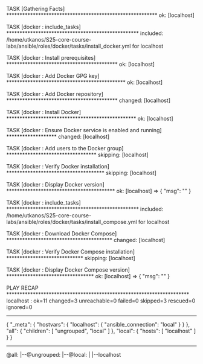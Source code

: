 
TASK [Gathering Facts] *********************************************************
ok: [localhost]

TASK [docker : include_tasks] **************************************************
included: /home/utkanos/S25-core-course-labs/ansible/roles/docker/tasks/install_docker.yml for localhost

TASK [docker : Install prerequisites] ******************************************
ok: [localhost]

TASK [docker : Add Docker GPG key] *********************************************
ok: [localhost]

TASK [docker : Add Docker repository] ******************************************
changed: [localhost]

TASK [docker : Install Docker] *************************************************
ok: [localhost]

TASK [docker : Ensure Docker service is enabled and running] *******************
changed: [localhost]

TASK [docker : Add users to the Docker group] **********************************
skipping: [localhost]

TASK [docker : Verify Docker installation] *************************************
skipping: [localhost]

TASK [docker : Display Docker version] *****************************************
ok: [localhost] => {
    "msg": ""
}

TASK [docker : include_tasks] **************************************************
included: /home/utkanos/S25-core-course-labs/ansible/roles/docker/tasks/install_compose.yml for localhost

TASK [docker : Download Docker Compose] ****************************************
changed: [localhost]

TASK [docker : Verify Docker Compose installation] *****************************
skipping: [localhost]

TASK [docker : Display Docker Compose version] *********************************
ok: [localhost] => {
    "msg": ""
}

PLAY RECAP *********************************************************************
localhost                  : ok=11   changed=3    unreachable=0    failed=0    skipped=3    rescued=0    ignored=0   

---

{
    "_meta": {
        "hostvars": {
            "localhost": {
                "ansible_connection": "local"
            }
        }
    },
    "all": {
        "children": [
            "ungrouped",
            "local"
        ]
    },
    "local": {
        "hosts": [
            "localhost"
        ]
    }
}

---

@all:
  |--@ungrouped:
  |--@local:
  |  |--localhost
